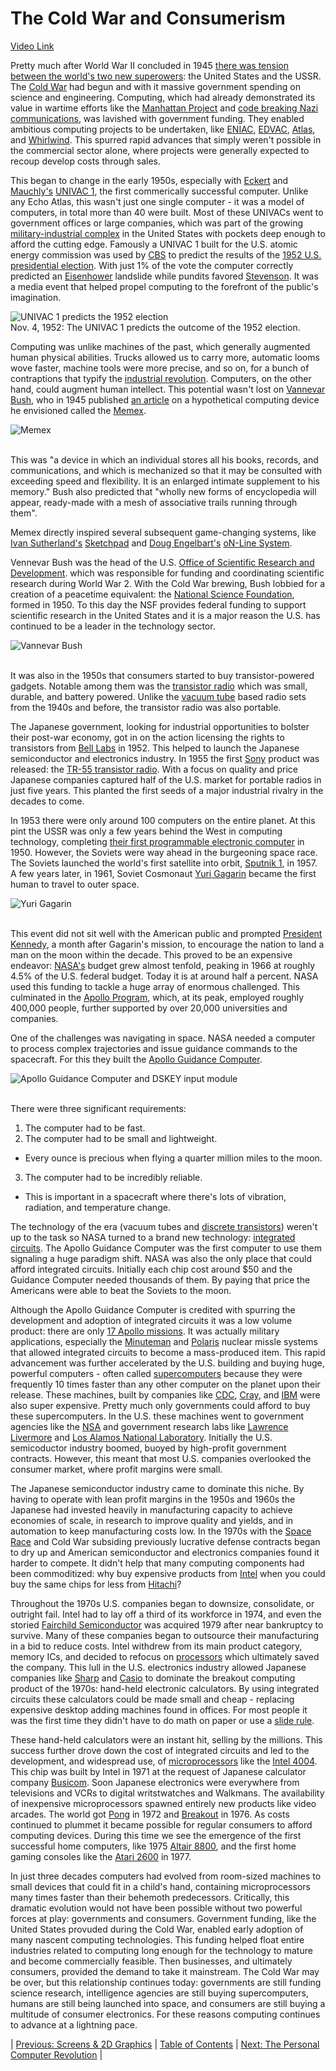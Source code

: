 # The Cold War and Consumerism
[Video Link](https://youtu.be/m8i38Yq1wX4)

Pretty much after World War II concluded in 1945 [there was tension between the world's two new superowers](https://youtu.be/I79TpDe3t2g): the United States and the USSR. The [Cold War](https://en.wikipedia.org/wiki/Cold_War) had begun and with it massive government spending on science and engineering. Computing, which had already demonstrated its value in wartime efforts like the [Manhattan Project](https://en.wikipedia.org/wiki/Manhattan_Project) and [code breaking Nazi communications](https://en.wikipedia.org/wiki/Enigma_machine), was lavished with government funding. They enabled ambitious computing projects to be undertaken, like [ENIAC](https://en.wikipedia.org/wiki/ENIAC), [EDVAC](https://en.wikipedia.org/wiki/EDVAC), [Atlas](https://en.wikipedia.org/wiki/Atlas_(computer)), and [Whirlwind](https://en.wikipedia.org/wiki/Whirlwind_I). This spurred rapid advances that simply weren't possible in the commercial sector alone, where projects were generally expected to recoup develop costs through sales. 

This began to change in the early 1950s, especially with [Eckert](https://en.wikipedia.org/wiki/J._Presper_Eckert) and [Mauchly's](https://en.wikipedia.org/wiki/John_Mauchly) [UNIVAC 1](https://en.wikipedia.org/wiki/UNIVAC_I), the first commerically successful computer. Unlike any Echo Atlas, this wasn't just one single computer  - it was a model of computers, in total more than 40 were built. Most of these UNIVACs went to government offices or large companies, which was part of the growing [military-industrial complex](https://en.wikipedia.org/wiki/Military%E2%80%93industrial_complex) in the United States with pockets deep enough to afford the cutting edge. Famously a UNIVAC 1 built for the U.S. atomic energy commission was used by [CBS](https://en.wikipedia.org/wiki/CBS) to predict the results of the [1952 U.S. presidential election](https://en.wikipedia.org/wiki/1952_United_States_presidential_election#Results). With just 1% of the vote the computer correctly predicted an [Eisenhower](https://en.wikipedia.org/wiki/Dwight_D._Eisenhower) landslide while pundits favored [Stevenson](https://en.wikipedia.org/wiki/Adlai_Stevenson_II). It was a media event that helped propel computing to the forefront of the public's imagination.

![UNIVAC 1 predicts the 1952 election](./univac_cbs.jpg)
<br />
Nov. 4, 1952: The UNIVAC 1 predicts the outcome of the 1952 election.
<br/>

Computing was unlike machines of the past, which generally augmented human physical abilities. Trucks allowed us to carry more, automatic looms wove faster, machine tools were more precise, and so on, for a bunch of contraptions that typify the [industrial revolution](https://en.wikipedia.org/wiki/Industrial_Revolution). Computers, on the other hand, could augment human intellect. This potential wasn't lost on [Vannevar Bush](https://en.wikipedia.org/wiki/Vannevar_Bush), who in 1945 published [an article](https://en.wikipedia.org/wiki/As_We_May_Think) on a hypothetical computing device he envisioned called the [Memex](https://en.wikipedia.org/wiki/Memex).

![Memex](./memex.jpg)
<br /><br />

This was "a device in which an individual stores all his books, records, and communications, and which is mechanized so that it may be consulted with exceeding speed and flexibility. It is an enlarged intimate supplement to his memory." Bush also predicted that "wholly new forms of encyclopedia will appear, ready-made with a mesh of associative trails running through them".

Memex directly inspired several subsequent game-changing systems, like [Ivan Sutherland's](https://en.wikipedia.org/wiki/Ivan_Sutherland) [Sketchpad](https://en.wikipedia.org/wiki/Sketchpad) and [Doug Engelbart's](https://en.wikipedia.org/wiki/Douglas_Engelbart) [oN-Line System](https://en.wikipedia.org/wiki/NLS_(computer_system)).

Vennevar Bush was the head of the U.S. [Office of Scientific Research and Development](https://en.wikipedia.org/wiki/Office_of_Scientific_Research_and_Development). which was responsible for funding and coordinating scientific research during World War 2. With the Cold War brewing, Bush lobbied for a creation of a peacetime equivalent: the [National Science Foundation](https://en.wikipedia.org/wiki/National_Science_Foundation), formed in 1950. To this day the NSF provides federal funding to support scientific research in the United States and it is a major reason the U.S. has continued to be a leader in the technology sector.

![Vannevar Bush](./Vannevar_Bush_portrait.jpg)
<br /><br />

It was also in the 1950s that consumers started to buy transistor-powered gadgets. Notable among them was the [transistor radio](https://en.wikipedia.org/wiki/Transistor_radio) which was small, durable, and battery powered. Unlike the [vacuum tube](../glossary/README.md#vacuum-tube) based radio sets from the 1940s and before, the transistor radio was also portable.

The Japanese government, looking for industrial opportunities to bolster their post-war economy, got in on the action licensing the rights to transistors from [Bell Labs](https://en.wikipedia.org/wiki/Bell_Labs) in 1952. This helped to launch the Japanese semiconductor and electronics industry. In 1955 the first [Sony](https://en.wikipedia.org/wiki/Sony) product was released: the [TR-55 transistor radio](https://en.wikipedia.org/wiki/TR-55). With a focus on quality and price Japanese companies captured half of the U.S. market for portable radios in just five years. This planted the first seeds of a major industrial rivalry in the decades to come.

In 1953 there were only around 100 computers on the entire planet. At this pint the USSR was only a few years behind the West in computing technology, completing [their first programmable electronic computer](https://en.wikipedia.org/wiki/MESM) in 1950. However, the Soviets were way ahead in the burgeoning space race. The Soviets launched the world's first satellite into orbit, [Sputnik 1](https://en.wikipedia.org/wiki/Sputnik_1), in 1957. A few years later, in 1961, Soviet Cosmonaut [Yuri Gagarin](https://en.wikipedia.org/wiki/Yuri_Gagarin) became the first human to travel to outer space.

![Yuri Gagarin](./Yuri_Gagarin_(1961)_-_Restoration.jpg)
<br /><br />

This event did not sit well with the American public and prompted [President Kennedy](https://en.wikipedia.org/wiki/John_F._Kennedy), a month after Gagarin's mission, to encourage the nation to land a man on the moon within the decade. This proved to be an expensive endeavor: [NASA's](https://en.wikipedia.org/wiki/NASA) budget grew almost tenfold, peaking in 1966 at roughly 4.5% of the U.S. federal budget. Today it is at around half a percent. NASA used this funding to tackle a huge array of enormous challenged. This culminated in the [Apollo Program](https://en.wikipedia.org/wiki/Apollo_program), which, at its peak, employed roughly 400,000 people, further supported by over 20,000 universities and companies.

One of the challenges was navigating in space. NASA needed a computer to process complex trajectories and issue guidance commands to the spacecraft. For this they built the [Apollo Guidance Computer](https://en.wikipedia.org/wiki/Apollo_Guidance_Computer).

![Apollo Guidance Computer and DSKEY input module](./Agc_view.jpg)
<br /><br />

There were three significant requirements:
1. The computer had to be fast.
2. The computer had to be small and lightweight.
  * Every ounce is precious when flying a quarter million miles to the moon.
3. The computer had to be incredibly reliable.
  * This is important in a spacecraft where there's lots of vibration, radiation, and temperature change.

The technology of the era (vacuum tubes and [discrete transistors](../glossary/README.md#discrete-component)) weren't up to the task so NASA turned to a brand new technology: [integrated circuits](../glossary/README.md#integrated-circuit). The Apollo Guidance Computer was the first computer to use them signaling a huge paradigm shift. NASA was also the only place that could afford integrated circuits. Initially each chip cost around $50 and the Guidance Computer needed thousands of them. By paying that price the Americans were able to beat the Soviets to the moon.

Although the Apollo Guidance Computer is credited with spurring the development and adoption of integrated circuits it was a low volume product: there are only [17 Apollo missions](https://en.wikipedia.org/wiki/Apollo_program#Mission_summary). It was actually military applications, especially the [Minuteman](https://en.wikipedia.org/wiki/LGM-30_Minuteman) and [Polaris](https://en.wikipedia.org/wiki/UGM-27_Polaris) nuclear missle systems that allowed integrated circuits to become a mass-produced item. This rapid advancement was further accelerated by the U.S. building and buying huge, powerful computers - often called [supercomputers](../glossary/README.md#supercomputer) because they were frequently 10 times faster than any other computer on the planet upon their release. These machines, built by companies like [CDC](https://en.wikipedia.org/wiki/Control_Data_Corporation), [Cray](https://en.wikipedia.org/wiki/Cray), and [IBM](https://en.wikipedia.org/wiki/IBM) were also super expensive. Pretty much only governments could afford to buy these supercomputers. In the U.S. these machines went to government agencies like the [NSA](https://en.wikipedia.org/wiki/National_Security_Agency) and government research labs like [Lawrence Livermore](https://en.wikipedia.org/wiki/Lawrence_Livermore_National_Laboratory) and [Los Alamos National Laboratory](https://en.wikipedia.org/wiki/Los_Alamos_National_Laboratory). Initially the U.S. semicoductor industry boomed, buoyed by high-profit government contracts. However, this meant that most U.S. companies overlooked the consumer market, where profit margins were small.

The Japanese semiconductor industry came to dominate this niche. By having to operate with lean profit margins in the 1950s and 1960s the Japanese had invested heavily in manufacturing capacity to achieve economies of scale, in research to improve quality and yields, and in automation to keep manufacturing costs low. In the 1970s with the [Space Race](https://en.wikipedia.org/wiki/Space_Race) and Cold War subsiding previously lucrative defense contracts began to dry up and American semiconductor and electronics companies found it harder to compete. It didn't help that many computing components had been commoditized: why buy expensive products from [Intel](https://en.wikipedia.org/wiki/Intel) when you could buy the same chips for less from [Hitachi](https://en.wikipedia.org/wiki/Hitachi)?

Throughout the 1970s U.S. companies began to downsize, consolidate, or outright fail. Intel had to lay off a third of its workforce in 1974, and even the storied [Fairchild Semiconductor](https://en.wikipedia.org/wiki/Fairchild_Semiconductor) was acquired 1979 after near bankruptcy to survive. Many of these companies began to outsource their manufacturing in a bid to reduce costs. Intel withdrew from its main product category, memory ICs, and decided to refocus on [processors](../glossary/README.md#central-processing-unit) which ultimately saved the company. This lull in the U.S. electronics industry allowed Japanese companies like [Sharp](https://en.wikipedia.org/wiki/Sharp_Corporation) and [Casio](https://en.wikipedia.org/wiki/Casio) to dominate the breakout computing product of the 1970s: hand-held electronic calculators. By using integrated circuits these calculators could be made small and cheap - replacing expensive desktop adding machines found in offices. For most people it was the first time they didn't have to do math on paper or use a [slide rule](https://en.wikipedia.org/wiki/Slide_rule).

These hand-held calculators were an instant hit, selling by the millions. This success further drove down the cost of integrated circuits and led to the development, and widespread use, of [microprocessors](../glossary/README.md#microprocessor) like the [Intel 4004](https://en.wikipedia.org/wiki/Intel_4004). This chip was built by Intel in 1971 at the request of Japanese calculator company [Busicom](https://en.wikipedia.org/wiki/Busicom). Soon Japanese electronics were everywhere from televisions and VCRs to digital writstwatches and Walkmans. The availability of inexpensive microprocessors spawned entirely new products like video arcades. The world got [Pong](https://en.wikipedia.org/wiki/Pong) in 1972 and [Breakout](https://en.wikipedia.org/wiki/Breakout_(video_game)) in 1976. As costs continued to plummet it became possible for regular consumers to afford computing devices. During this time we see the emergence of the first successful home computers, like 1975 [Altair 8800](https://en.wikipedia.org/wiki/Altair_8800), and the first home gaming consoles like the [Atari 2600](https://en.wikipedia.org/wiki/Atari_2600) in 1977.

In just three decades computers had evolved from room-sized machines to small devices that could fit in a child's hand, containing microprocessors many times faster than their behemoth predecessors. Critically, this dramatic evolution would not have been possible without two powerful forces at play: governments and consumers. Government funding, like the United States provuded during the Cold War, enabled early adoption of many nascent computing technologies. This funding helped float entire industries related to computing long enough for the technology to mature and become commercially feasible. Then businesses, and ultimately consumers, provided the demand to take it mainstream. The Cold War may be over, but this relationship continues today: governments are still funding science research, intelligence agencies are still buying supercomputers, humans are still being launched into space, and consumers are still buying a multitude of consumer electronics. For these reasons computing continues to advance at a lightning pace.

| [Previous: Screens & 2D Graphics](../23/README.md) | [Table of Contents](../README.md#table-of-contents) | [Next: The Personal Computer Revolution](../25/README.md) |
